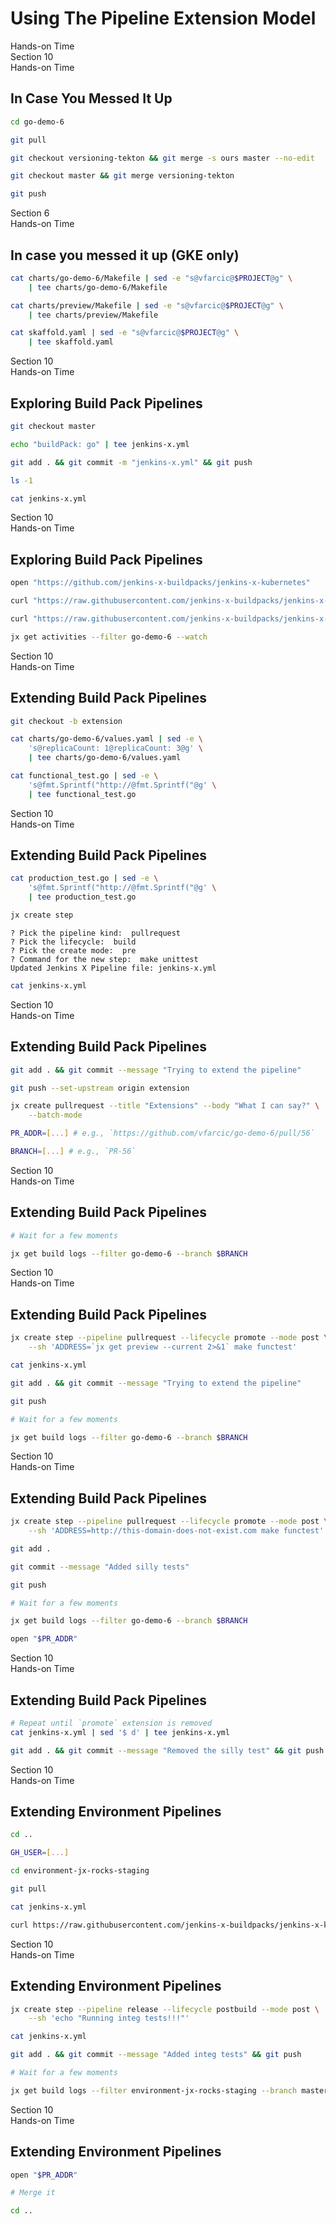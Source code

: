 <!-- .slide: class="center dark" -->
<!-- .slide: data-background="../img/background/hands-on.jpg" -->
# Using The Pipeline Extension Model

<div class="label">Hands-on Time</div>


<!-- .slide: class="dark" -->
<div class="eyebrow">Section 10</div>
<div class="label">Hands-on Time</div>

## In Case You Messed It Up

```bash
cd go-demo-6

git pull

git checkout versioning-tekton && git merge -s ours master --no-edit

git checkout master && git merge versioning-tekton

git push
```


<!-- .slide: class="dark" -->
<div class="eyebrow">Section 6</div>
<div class="label">Hands-on Time</div>

## In case you messed it up (GKE only)

```bash
cat charts/go-demo-6/Makefile | sed -e "s@vfarcic@$PROJECT@g" \
    | tee charts/go-demo-6/Makefile

cat charts/preview/Makefile | sed -e "s@vfarcic@$PROJECT@g" \
    | tee charts/preview/Makefile

cat skaffold.yaml | sed -e "s@vfarcic@$PROJECT@g" \
    | tee skaffold.yaml
```


<!-- .slide: class="dark" -->
<div class="eyebrow">Section 10</div>
<div class="label">Hands-on Time</div>

## Exploring Build Pack Pipelines

```bash
git checkout master

echo "buildPack: go" | tee jenkins-x.yml

git add . && git commit -m "jenkins-x.yml" && git push

ls -1

cat jenkins-x.yml
```


<!-- .slide: class="dark" -->
<div class="eyebrow">Section 10</div>
<div class="label">Hands-on Time</div>

## Exploring Build Pack Pipelines

```bash
open "https://github.com/jenkins-x-buildpacks/jenkins-x-kubernetes"

curl "https://raw.githubusercontent.com/jenkins-x-buildpacks/jenkins-x-kubernetes/master/packs/go/pipeline.yaml"

curl "https://raw.githubusercontent.com/jenkins-x-buildpacks/jenkins-x-classic/master/packs/go/pipeline.yaml"

jx get activities --filter go-demo-6 --watch
```


<!-- .slide: class="dark" -->
<div class="eyebrow">Section 10</div>
<div class="label">Hands-on Time</div>

## Extending Build Pack Pipelines

```bash
git checkout -b extension

cat charts/go-demo-6/values.yaml | sed -e \
    's@replicaCount: 1@replicaCount: 3@g' \
    | tee charts/go-demo-6/values.yaml

cat functional_test.go | sed -e \
    's@fmt.Sprintf("http://@fmt.Sprintf("@g' \
    | tee functional_test.go
```


<!-- .slide: class="dark" -->
<div class="eyebrow">Section 10</div>
<div class="label">Hands-on Time</div>

## Extending Build Pack Pipelines

```bash
cat production_test.go | sed -e \
    's@fmt.Sprintf("http://@fmt.Sprintf("@g' \
    | tee production_test.go

jx create step
```

```
? Pick the pipeline kind:  pullrequest
? Pick the lifecycle:  build
? Pick the create mode:  pre
? Command for the new step:  make unittest
Updated Jenkins X Pipeline file: jenkins-x.yml
```

```bash
cat jenkins-x.yml
```


<!-- .slide: class="dark" -->
<div class="eyebrow">Section 10</div>
<div class="label">Hands-on Time</div>

## Extending Build Pack Pipelines

```bash
git add . && git commit --message "Trying to extend the pipeline"

git push --set-upstream origin extension

jx create pullrequest --title "Extensions" --body "What I can say?" \
    --batch-mode

PR_ADDR=[...] # e.g., `https://github.com/vfarcic/go-demo-6/pull/56`

BRANCH=[...] # e.g., `PR-56`
```


<!-- .slide: class="dark" -->
<div class="eyebrow">Section 10</div>
<div class="label">Hands-on Time</div>

## Extending Build Pack Pipelines

```bash
# Wait for a few moments

jx get build logs --filter go-demo-6 --branch $BRANCH
```


<!-- .slide: class="dark" -->
<div class="eyebrow">Section 10</div>
<div class="label">Hands-on Time</div>

## Extending Build Pack Pipelines

```bash
jx create step --pipeline pullrequest --lifecycle promote --mode post \
    --sh 'ADDRESS=`jx get preview --current 2>&1` make functest'

cat jenkins-x.yml

git add . && git commit --message "Trying to extend the pipeline"

git push

# Wait for a few moments

jx get build logs --filter go-demo-6 --branch $BRANCH
```


<!-- .slide: class="dark" -->
<div class="eyebrow">Section 10</div>
<div class="label">Hands-on Time</div>

## Extending Build Pack Pipelines

```bash
jx create step --pipeline pullrequest --lifecycle promote --mode post \
    --sh 'ADDRESS=http://this-domain-does-not-exist.com make functest'

git add .

git commit --message "Added silly tests"

git push

# Wait for a few moments

jx get build logs --filter go-demo-6 --branch $BRANCH

open "$PR_ADDR"
```


<!-- .slide: class="dark" -->
<div class="eyebrow">Section 10</div>
<div class="label">Hands-on Time</div>

## Extending Build Pack Pipelines

```bash
# Repeat until `promote` extension is removed
cat jenkins-x.yml | sed '$ d' | tee jenkins-x.yml

git add . && git commit --message "Removed the silly test" && git push
```


<!-- .slide: class="dark" -->
<div class="eyebrow">Section 10</div>
<div class="label">Hands-on Time</div>

## Extending Environment Pipelines

```bash
cd ..

GH_USER=[...]

cd environment-jx-rocks-staging

git pull

cat jenkins-x.yml

curl https://raw.githubusercontent.com/jenkins-x-buildpacks/jenkins-x-kubernetes/master/packs/environment/pipeline.yaml
```


<!-- .slide: class="dark" -->
<div class="eyebrow">Section 10</div>
<div class="label">Hands-on Time</div>

## Extending Environment Pipelines

```bash
jx create step --pipeline release --lifecycle postbuild --mode post \
    --sh 'echo "Running integ tests!!!"'

cat jenkins-x.yml

git add . && git commit --message "Added integ tests" && git push

# Wait for a few moments

jx get build logs --filter environment-jx-rocks-staging --branch master
```


<!-- .slide: class="dark" -->
<div class="eyebrow">Section 10</div>
<div class="label">Hands-on Time</div>

## Extending Environment Pipelines

```bash
open "$PR_ADDR"

# Merge it

cd ..
```
